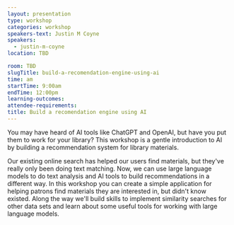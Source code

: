 ```yaml
---
layout: presentation
type: workshop
categories: workshop
speakers-text: Justin M Coyne
speakers:
  - justin-m-coyne
location: TBD

room: TBD
slugTitle: build-a-recomendation-engine-using-ai
time: am
startTime: 9:00am
endTime: 12:00pm
learning-outcomes:
attendee-requirements:
title: Build a recomendation engine using AI
---
```

You may have heard of AI tools like ChatGPT and OpenAI, but have you put them to work for your library? This workshop is a gentle introduction to AI by building a recommendation system for library materials.

Our existing online search has helped our users find materials, but they've really only been doing text matching. Now, we can use large language models to do text analysis and AI tools to build recommendations in a different way. In this workshop you can create a simple application for helping patrons find materials they are interested in, but didn't know existed. Along the way we'll build skills to implement similarity searches for other data sets and learn about some useful tools for working with large language models.
